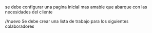 se debe configurar una pagina inicial mas amable que abarque con las necesidades del cliente

//nuevo
Se debe crear una lista de trabajo para los siguientes colaboradores 
